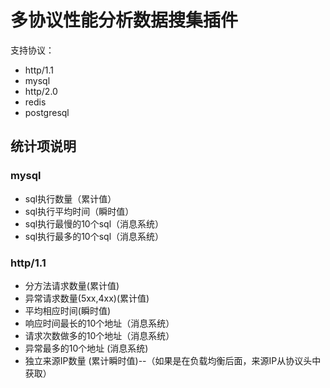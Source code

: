 # 多协议性能分析数据搜集插件
支持协议：
* http/1.1
* mysql
* http/2.0
* redis
* postgresql


## 统计项说明

### mysql
* sql执行数量（累计值）
* sql执行平均时间（瞬时值）
* sql执行最慢的10个sql（消息系统）
* sql执行最多的10个sql（消息系统）

### http/1.1
* 分方法请求数量(累计值)
* 异常请求数量(5xx,4xx)(累计值)
* 平均相应时间(瞬时值)
* 响应时间最长的10个地址（消息系统）
* 请求次数做多的10个地址（消息系统）
* 异常最多的10个地址 (消息系统)
* 独立来源IP数量 (累计瞬时值)--（如果是在负载均衡后面，来源IP从协议头中获取）


